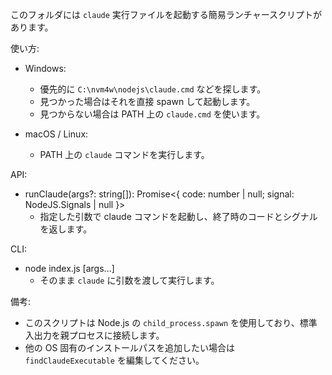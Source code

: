 このフォルダには `claude` 実行ファイルを起動する簡易ランチャースクリプトがあります。

使い方:

- Windows:
  - 優先的に `C:\nvm4w\nodejs\claude.cmd` などを探します。
  - 見つかった場合はそれを直接 spawn して起動します。
  - 見つからない場合は PATH 上の `claude.cmd` を使います。

- macOS / Linux:
  - PATH 上の `claude` コマンドを実行します。

API:

- runClaude(args?: string[]): Promise<{ code: number | null; signal: NodeJS.Signals | null }>
  - 指定した引数で claude コマンドを起動し、終了時のコードとシグナルを返します。

CLI:

- node index.js [args...]
  - そのまま `claude` に引数を渡して実行します。

備考:
- このスクリプトは Node.js の `child_process.spawn` を使用しており、標準入出力を親プロセスに接続します。
- 他の OS 固有のインストールパスを追加したい場合は `findClaudeExecutable` を編集してください。